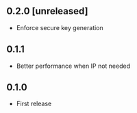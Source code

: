 ## 0.2.0 [unreleased]

- Enforce secure key generation

## 0.1.1

- Better performance when IP not needed

## 0.1.0

- First release
